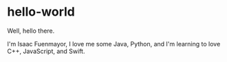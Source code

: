 # hello-world
Well, hello there.

I'm Isaac Fuenmayor, I love me some Java, Python, and I'm learning to love C++, JavaScript, and Swift.
